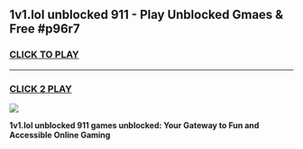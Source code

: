 
## 1v1.lol unblocked 911 - Play Unblocked Gmaes & Free #p96r7
<h3>
<a href="https://news.freeplayer.one?title=1v1.lol_unblocked_911&ref=24F">CLICK TO PLAY</a></h3>
<hr>

<h3>
<a href="https://news.freeplayer.one?title=1v1.lol_unblocked_911&ref=24F">CLICK 2 PLAY</a>
  
</h3>

<a href="https://news.freeplayer.one?title=1v1.lol_unblocked_911&ref=24F/"><img src="https://clearcache.store/games.png"></a>


**1v1.lol unblocked 911 games unblocked: Your Gateway to Fun and Accessible Online Gaming**
